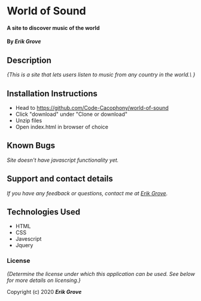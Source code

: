 # World of Sound

#### A site to discover music of the world

#### By _**Erik Grove**_

## Description

_{This is a site that lets users listen to music from any country in the world.\ }_

## Installation Instructions

* Head to https://github.com/Code-Cacophony/world-of-sound
* Click "download" under "Clone or download"
* Unzip files
* Open index.html in browser of choice


## Known Bugs

_Site doesn't have javascript functionality yet._

## Support and contact details

_If you have any feedback or questions, contact me at [Erik Grove](mailto:erik@administrata.com.com?subject=[GitHub])._

## Technologies Used

* HTML
* CSS
* Javescript
* Jquery

### License

*{Determine the license under which this application can be used.  See below for more details on licensing.}*

Copyright (c) 2020 **_Erik Grove_**